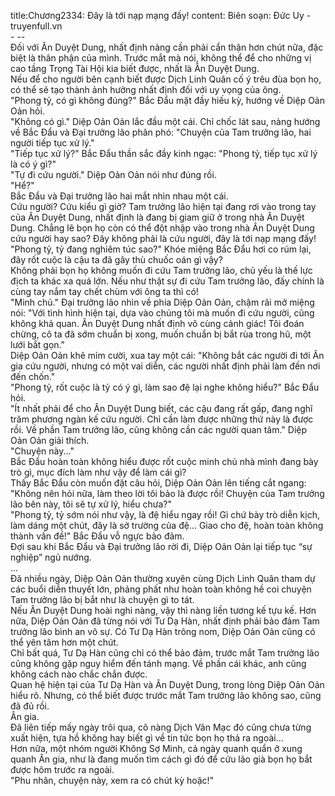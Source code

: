 title:Chương2334: Đây là tới nạp mạng đấy!
content:
Biên soạn: Đức Uy - truyenfull.vn<br>- --<br>Đối với Ân Duyệt Dung, nhất định nàng cần phải cẩn thận hơn chút nữa, đặc biệt là thân phận của mình. Trước mắt mà nói, không thể để cho những vị cao tầng Trọng Tài Hội kia biết được, nhất là Ân Duyệt Dung.<br>Nếu để cho người bên cạnh biết được Dịch Linh Quân cố ý trêu đùa bọn họ, có thể sẽ tạo thành ảnh hưởng nhất định đối với uy vọng của ông.<br>"Phong tỷ, có gì không đúng?" Bắc Đẩu mặt đầy hiếu kỳ, hướng về Diệp Oản Oản hỏi.<br>"Không có gì." Diệp Oản Oản lắc đầu một cái. Chỉ chốc lát sau, nàng hướng về Bắc Đẩu và Đại trưởng lão phân phó: "Chuyện của Tam trưởng lão, hai người tiếp tục xử lý."<br>"Tiếp tục xử lý?" Bắc Đẩu thần sắc đầy kinh ngạc: "Phong tỷ, tiếp tục xử lý là có ý gì?"<br>"Tự đi cứu người." Diệp Oản Oản nói như đúng rồi.<br>"Hể?"<br>Bắc Đẩu và Đại trưởng lão hai mắt nhìn nhau một cái.<br>Cứu người? Cứu kiểu gì giờ? Tam trưởng lão hiện tại đang rơi vào trong tay của Ân Duyệt Dung, nhất định là đang bị giam giữ ở trong nhà Ân Duyệt Dung. Chẳng lẽ bọn họ còn có thể đột nhập vào trong nhà Ân Duyệt Dung cứu người hay sao? Đây không phải là cứu người, đây là tới nạp mạng đấy!<br>"Phong tỷ, tỷ đang nghiêm túc sao?" Khóe miệng Bắc Đẩu hơi co rúm lại, đây rốt cuộc là cậu ta đã gây thù chuốc oán gì vậy?<br>Không phải bọn họ không muốn đi cứu Tam trưởng lão, chủ yếu là thế lực địch ta khác xa quá lớn. Nếu như thật sự đi cứu Tam trưởng lão, đấy chính là cùng tay nắm tay chết chùm với ông ta thì có!<br>"Minh chủ." Đại trưởng lão nhìn về phía Diệp Oản Oản, chậm rãi mở miệng nói: "Với tình hình hiện tại, dựa vào chúng tôi mà muốn đi cứu người, cũng không khả quan. Ân Duyệt Dung nhất định vô cùng cảnh giác! Tôi đoán chừng, cô ta đã sớm chuẩn bị xong, muốn chuẩn bị bắt rùa trong hũ, một lưới bắt gọn."<br>Diệp Oản Oản khẽ mỉm cười, xua tay một cái: "Không bắt các người đi tới Ân gia cứu người, nhưng có một vai diễn, các người nhất định phải làm đến nơi đến chốn."<br>"Phong tỷ, rốt cuộc là tỷ có ý gì, làm sao đệ lại nghe không hiểu?" Bắc Đẩu hỏi.<br>"Ít nhất phải để cho Ân Duyệt Dung biết, các cậu đang rất gấp, đang nghĩ trăm phương ngàn kế cứu người. Chỉ cần làm được những thứ này là được rồi. Về phần Tam trưởng lão, cũng không cần các người quan tâm." Diệp Oản Oản giải thích.<br>"Chuyện này..."<br>Bắc Đẩu hoàn toàn không hiểu được rốt cuộc minh chủ nhà mình đang bày trò gì, mục đích làm như vậy để làm cái gì?<br>Thấy Bắc Đẩu còn muốn đặt câu hỏi, Diệp Oản Oản lên tiếng cắt ngang: "Không nên hỏi nữa, làm theo lời tôi bảo là được rồi! Chuyện của Tam trưởng lão bên này, tôi sẽ tự xử lý, hiểu chưa?"<br>"Phong tỷ, tỷ sớm nói như vậy, là đệ hiểu ngay rồi! Gì chứ bày trò diễn kịch, làm dáng một chút, đây là sở trường của đệ... Giao cho đệ, hoàn toàn không thành vấn đề!" Bắc Đẩu vỗ ngực bảo đảm.<br>Đợi sau khi Bắc Đẩu và Đại trưởng lão rời đi, Diệp Oản Oản lại tiếp tục “sự nghiệp” ngủ nướng.<br>...<br>Đã nhiều ngày, Diệp Oản Oản thường xuyên cùng Dịch Linh Quân tham dự các buổi diễn thuyết lớn, phảng phất như hoàn toàn không hề coi chuyện Tam trưởng lão bị bắt như là chuyện gì to tát.<br>Nếu Ân Duyệt Dung hoài nghi nàng, vậy thì nàng liền tương kế tựu kế. Hơn nữa, Diệp Oản Oản đã từng nói với Tư Dạ Hàn, nhất định phải bảo đảm Tam trưởng lão bình an vô sự. Có Tư Dạ Hàn trông nom, Diệp Oản Oản cũng có thể yên tâm hơn một chút.<br>Chỉ bất quá, Tư Dạ Hàn cũng chỉ có thể bảo đảm, trước mắt Tam trưởng lão cũng không gặp nguy hiểm đến tánh mạng. Về phần cái khác, anh cũng không cách nào chắc chắn được.<br>Quan hệ hiện tại của Tư Dạ Hàn và Ân Duyệt Dung, trong lòng Diệp Oản Oản hiểu rõ. Nhưng, có thể biết được trước mắt Tam trưởng lão không sao, cũng đã đủ rồi.<br>Ân gia.<br>Đã liên tiếp mấy ngày trôi qua, cô nàng Dịch Vân Mạc đó cũng chưa từng xuất hiện, tựa hồ không hay biết gì về tin tức bọn họ thả ra ngoài...<br>Hơn nữa, một nhóm người Không Sợ Minh, cả ngày quanh quẩn ở xung quanh Ân gia, như là đang muốn tìm cách gì đó để cứu lão già bọn họ bắt được hôm trước ra ngoài.<br>"Phu nhân, chuyện này, xem ra có chút kỳ hoặc!"